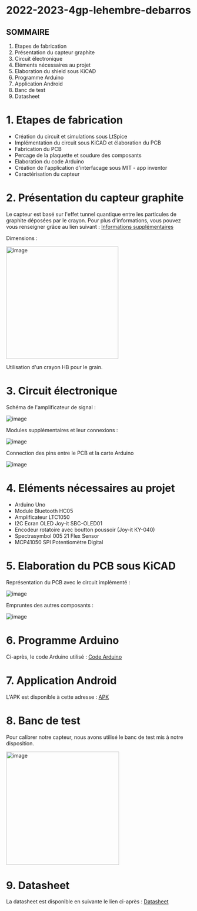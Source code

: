 # 2022-2023-4gp-lehembre-debarros

## SOMMAIRE 

1. Etapes de fabrication
2. Présentation du capteur graphite 
3. Circuit électronique
4. Eléments nécessaires au projet
5. Elaboration du shield sous KiCAD
6. Programme Arduino
7. Application Android
8. Banc de test
9. Datasheet 

# 1. Etapes de fabrication

- Création du circuit et simulations sous LtSpice
- Implémentation du circuit sous KiCAD et élaboration du PCB 
- Fabrication du PCB
- Percage de la plaquette et soudure des composants 
- Elaboration du code Arduino
- Création de l'application d'interfacage sous MIT - app inventor
- Caractérisation du capteur

# 2. Présentation du capteur graphite 

Le capteur est basé sur l'effet tunnel quantique entre les particules de graphite déposées par le crayon. 
Pour plus d'informations, vous pouvez vous renseigner grâce au lien suivant : [Informations supplémentaires](https://github.com/MOSH-Insa-Toulouse/2022-2023-4gp-lehembre-debarros/blob/d776b440ef20fb4f5e64abb67d3f56df1f3a449e/++Publi%20Pencil%20Drawn%20Strain%20Gauges-srep03812.pdf)

Dimensions : 

<img width="305" alt="image" src="https://user-images.githubusercontent.com/123983006/233673780-bb326a95-9697-457d-ab55-849565c78948.png">

Utilisation d'un crayon HB pour le grain.


# 3. Circuit électronique 

Schéma de l'amplificateur de signal :
 
![image](https://user-images.githubusercontent.com/123983006/233670098-0d6b56d7-fcdb-4a46-a134-9d60f6946954.png)

Modules supplémentaires et leur connexions : 

![image](https://user-images.githubusercontent.com/123983006/233670651-80eaf7b7-4b44-4b1c-9065-9e1a6c9549bc.png)

Connection des pins entre le PCB et la carte Arduino

![image](https://user-images.githubusercontent.com/123983006/233671289-94eeec8e-3fbc-4118-b84e-bf61e8f388fc.png)


# 4. Eléments nécessaires au projet 

-	Arduino Uno
-	Module Bluetooth HC05
-	Amplificateur LTC1050 
-	I2C Ecran OLED Joy-it SBC-OLED01
-	Encodeur rotatoire avec boutton poussoir (Joy-it KY-040) 
-	Spectrasymbol 005 21 Flex Sensor
-	MCP41050 SPI Potentiomètre Digital 

# 5. Elaboration du PCB sous KiCAD

Représentation du PCB avec le circuit implémenté : 

![image](https://user-images.githubusercontent.com/123983006/233671496-8657108f-28f1-4707-b5d3-a29620d68c3c.png)

Empruntes des autres composants : 

![image](https://user-images.githubusercontent.com/123983006/233671934-35ba265f-30e9-4f8b-8c31-10f8902c15b0.png)

# 6. Programme Arduino

Ci-après, le code Arduino utilisé : [Code Arduino](https://github.com/MOSH-Insa-Toulouse/2022-2023-4gp-lehembre-debarros/blob/07b504035136efd2108f1f7b01446d1b1bee7c57/Code_arduino_Lauriane_Alan.ino)

# 7. Application Android

L'APK est disponible à cette adresse : [APK](https://github.com/MOSH-Insa-Toulouse/2022-2023-4gp-lehembre-debarros/blob/c0ea48ad6c8dff68e6e4c520c7baa0256ce2a0f2/Capteur_Graphite_Final.apk)

# 8. Banc de test

Pour calibrer notre capteur, nous avons utilisé le banc de test mis à notre disposition. 

<img width="307" alt="image" src="https://user-images.githubusercontent.com/123983006/233672885-3f3f39ab-638e-4f1a-a48f-ac6c1df0d200.png">

# 9. Datasheet

La datasheet est disponible en suivante le lien ci-après : [Datasheet](https://github.com/MOSH-Insa-Toulouse/2022-2023-4gp-lehembre-debarros/blob/970a85952978378579259352fa356e7eba29f6f5/Datasheet%20-%20Capteur.pdf)




